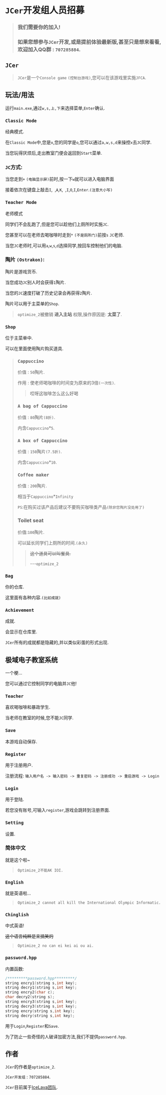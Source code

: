 # `JCer`开发组人员招募

>### 我们需要你的加入!
>
>### 如果您想参与`JCer`开发,或是提前体验最新版,甚至只是想来看看,欢迎加入QQ群 : `707285884`.

## `JCer`

> `JCer`是一个`Console game` `(控制台游戏)`,您可以在该游戏里实施`JFCA`.

## 玩法/用法

运行`main.exe`,通过`w,s,上,下`来选择菜单,`Enter`确认.

### `Classic Mode`

经典模式.

在`Classic Mode`中,您是`x`,您的同学是`o`,您可以通过`a,w,s,d`来操控`x`去`JC`同学.

当您玩得厌烦后,走出教室门便会返回到`Start`菜单.

### `JC`方式:

当您走到`+` `(电脑显示屏)`前时,按一下`w`就可以进入电脑界面

接着依次在键盘上敲击`I`,` `,`A`,`K`,` `,`I`,`O`,`I`,`Enter`.`(注意大小写)`

### `Teacher Mode`

老师模式

同学们不会乱跑了,但是您可以趁他们上厕所时实施`JC`.

您甚至可以在老师去喝咖啡时走到`*` `(不是厕所门)`前按`s` `JC`老师.

当您`JC`老师时,可以用`a`,`w`,`s`,`d`选择同学,按回车控制他们的电脑.

### 陶片 `(Ostrakon)`:

陶片是游戏货币.

当您成功`JC`别人时会获得`1`陶片.

当您的`JC`速度打破了历史记录会再获得`2`陶片.

陶片可以用于主菜单的`Shop`.

>`optimize_2`被撤销 **进入主站** 权限,操作原因是: **太菜了**.

### `Shop`

位于主菜单中.

可以在里面使用陶片购买道具.

>### `Cappuccino`
>
>价值 : `50`陶片.
>
>作用 : 使老师喝咖啡的时间变为原来的3倍`(一次性)`.
>
>>哎呀这咖啡怎么这么好喝
>
>### `A bag of Cappuccino`
>
>价值 : `80`陶片`(8折)`.
>
>内含`Cappuccino`*`5`.
>
>### `A box of Cappuccino`
>
>价值 : `150`陶片`(7.5折)`.
>
>内含`Cappuccino`*`10`.
>
>### `Coffee maker`
>
>价值 : `200`陶片.
>
>相当于`Cappuccino`*`Infinity`
>
>`PS`:在购买过该产品后建议不要购买咖啡类产品`(除非您陶片没处用了)`
>
>### Toilet seat
>
>价值:`100`陶片.
>
>可以延长同学们上厕所的时间.`(永久)`
>
>>~~这个道具可以叫餐具.~~
>>
>>---`optimize_2`

### `Bag`

你的仓库.

这里面有各种内容.`(比如成就)`

### `Achievement`

成就.

会显示在仓库里.

`JCer`所有的成就都是隐藏的,并以类似彩蛋的形式出现.

## 极域电子教室系统

一个梗...

您可以通过它控制同学的电脑并`JC`他!

### `Teacher`

喜欢喝咖啡和暴政学生.

当老师在教室的时候,您不能`JC`同学.

### `Save`

本游戏自动保存.

### `Register`

用于注册用户.

注册流程: `输入用户名 -> 输入密码 -> 重复密码 -> 注册成功 -> 重启游戏 -> Login`

### `Login`

用于登陆.

若您没有账号,可输入`register`,游戏会跳转到注册界面.

### `Setting`

设置.

### 简体中文

就是这个啦~

>`Optimize_2不能AK IOI.`

### `English`

就是英语啦...

>`Optimize_2 cannot all kill the International Olympic Informatic.`

### `Chinglish`

中式英语!

~~这个语言纯粹是来搞笑的~~

>`Optimize_2 no can ei kei ai ou ai.`

### `password.hpp`

内置函数:

```cpp
/*********password.hpp*********/
string encry1(string s,int key);
string decry1(string s,int key);
string encry2(char c);
char decry2(string s);
string encry3(string s,int key);
string decry3(string s,int key);
string encry(string s,int key);
string decry(string s,int key);
```

用于`Login`,`Register`和`Save`.

为了防止一些奇怪的人破译加密方法,我们不提供`password.hpp`.

## 作者

`JCer`的作者是`optimize_2`.

`JCer开发组` : `707285884`.

`JCer`目前属于[IceLava团队](http://icelava.top).